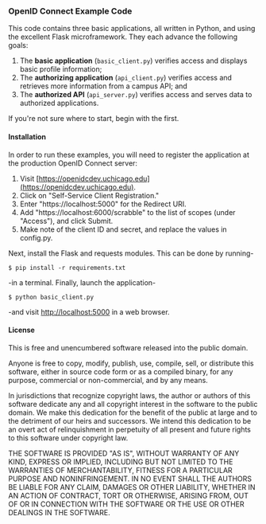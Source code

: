 ### OpenID Connect Example Code

This code contains three basic applications, all written in Python, and using
the excellent Flask microframework. They each advance the following goals:

1. The **basic application** (`basic_client.py`) verifies access and displays
   basic profile information;
2. The **authorizing application** (`api_client.py`) verifies access and
   retrieves more information from a campus API; and
3. The **authorized API** (`api_server.py`) verifies access and serves
   data to authorized applications.

If you're not sure where to start, begin with the first.

#### Installation

In order to run these examples, you will need to register the application at
the production OpenID Connect server:

1. Visit [https://openidcdev.uchicago.edu](https://openidcdev.uchicago.edu).
2. Click on "Self-Service Client Registration."
3. Enter "https://localhost:5000" for the Redirect URI.
4. Add "https://localhost:6000/scrabble" to the list of scopes (under "Access"),
   and click Submit.
5. Make note of the client ID and secret, and replace the values in config.py.

Next, install the Flask and requests modules. This can be done by running-

```
$ pip install -r requirements.txt
```

-in a terminal. Finally, launch the application-

```
$ python basic_client.py
```

-and visit [http://localhost:5000](http://localhost:5000) in a web browser.

#### License

This is free and unencumbered software released into the public domain.

Anyone is free to copy, modify, publish, use, compile, sell, or
distribute this software, either in source code form or as a compiled
binary, for any purpose, commercial or non-commercial, and by any
means.

In jurisdictions that recognize copyright laws, the author or authors
of this software dedicate any and all copyright interest in the
software to the public domain. We make this dedication for the benefit
of the public at large and to the detriment of our heirs and
successors. We intend this dedication to be an overt act of
relinquishment in perpetuity of all present and future rights to this
software under copyright law.

THE SOFTWARE IS PROVIDED "AS IS", WITHOUT WARRANTY OF ANY KIND,
EXPRESS OR IMPLIED, INCLUDING BUT NOT LIMITED TO THE WARRANTIES OF
MERCHANTABILITY, FITNESS FOR A PARTICULAR PURPOSE AND NONINFRINGEMENT.
IN NO EVENT SHALL THE AUTHORS BE LIABLE FOR ANY CLAIM, DAMAGES OR
OTHER LIABILITY, WHETHER IN AN ACTION OF CONTRACT, TORT OR OTHERWISE,
ARISING FROM, OUT OF OR IN CONNECTION WITH THE SOFTWARE OR THE USE OR
OTHER DEALINGS IN THE SOFTWARE.

